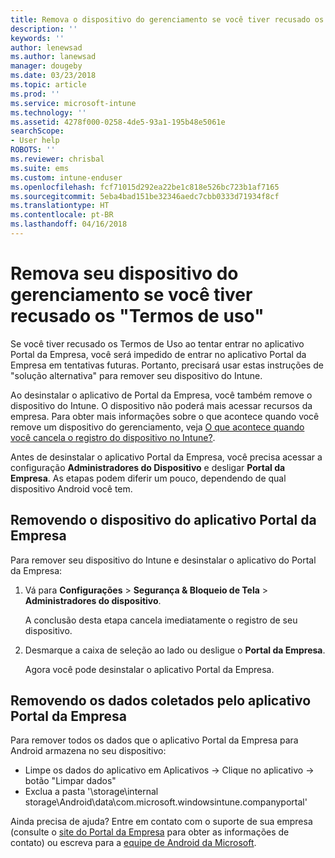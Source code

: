 ```yaml
---
title: Remova o dispositivo do gerenciamento se você tiver recusado os termos de uso | Microsoft Docs
description: ''
keywords: ''
author: lenewsad
ms.author: lanewsad
manager: dougeby
ms.date: 03/23/2018
ms.topic: article
ms.prod: ''
ms.service: microsoft-intune
ms.technology: ''
ms.assetid: 4278f000-0258-4de5-93a1-195b48e5061e
searchScope:
- User help
ROBOTS: ''
ms.reviewer: chrisbal
ms.suite: ems
ms.custom: intune-enduser
ms.openlocfilehash: fcf71015d292ea22be1c818e526bc723b1af7165
ms.sourcegitcommit: 5eba4bad151be32346aedc7cbb0333d71934f8cf
ms.translationtype: HT
ms.contentlocale: pt-BR
ms.lasthandoff: 04/16/2018
---
```

# <a name="remove-your-device-from-management-if-you-declined-terms-of-use"></a>Remova seu dispositivo do gerenciamento se você tiver recusado os "Termos de uso"

Se você tiver recusado os Termos de Uso ao tentar entrar no aplicativo Portal da Empresa, você será impedido de entrar no aplicativo Portal da Empresa em tentativas futuras. Portanto, precisará usar estas instruções de "solução alternativa" para remover seu dispositivo do Intune.

Ao desinstalar o aplicativo de Portal da Empresa, você também remove o dispositivo do Intune. O dispositivo não poderá mais acessar recursos da empresa. Para obter mais informações sobre o que acontece quando você remove um dispositivo do gerenciamento, veja [O que acontece quando você cancela o registro do dispositivo no Intune?](what-happens-if-you-unenroll-your-device-from-intune-android.md).

Antes de desinstalar o aplicativo Portal da Empresa, você precisa acessar a configuração **Administradores do Dispositivo** e desligar **Portal da Empresa**. As etapas podem diferir um pouco, dependendo de qual dispositivo Android você tem.

## <a name="removing-the-device-from-the-company-portal-app"></a>Removendo o dispositivo do aplicativo Portal da Empresa

Para remover seu dispositivo do Intune e desinstalar o aplicativo do Portal da Empresa:

1.  Vá para **Configurações** &gt; **Segurança &amp; Bloqueio de Tela** &gt; **Administradores do dispositivo**.

    A conclusão desta etapa cancela imediatamente o registro de seu dispositivo.

2.  Desmarque a caixa de seleção ao lado ou desligue o **Portal da Empresa**.

    Agora você pode desinstalar o aplicativo Portal da Empresa.

## <a name="removing-data-collected-by-the-company-portal-app"></a>Removendo os dados coletados pelo aplicativo Portal da Empresa

Para remover todos os dados que o aplicativo Portal da Empresa para Android armazena no seu dispositivo:

  - Limpe os dados do aplicativo em Aplicativos -> Clique no aplicativo -> botão "Limpar dados"
  - Exclua a pasta '\storage\internal storage\Android\data\com.microsoft.windowsintune.companyportal'


Ainda precisa de ajuda? Entre em contato com o suporte de sua empresa (consulte o [site do Portal da Empresa](https://portal.manage.microsoft.com#HelpDeskDialog) para obter as informações de contato) ou escreva para a <a href="mailto:wintunedroidfbk@microsoft.com?subject=I'm having unenrolling my Android device&body=Describe the issue you're experiencing here.">equipe de Android da Microsoft</a>.
